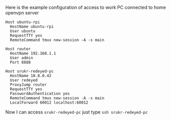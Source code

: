 Here is the example configuration of access to work PC connected to home openvpn server 
```shell
Host ubuntu-rpi
  HostName ubuntu-rpi
  User ubuntu
  RequestTTY yes
  RemoteCommand tmux new-session -A -s main

Host router
  HostName 192.168.1.1
  User admin
  Port 8888

Host srukr-redeyed-pc
  HostName 10.8.0.42
  User redeyed
  ProxyJump router
  RequestTTY yes
  PasswordAuthentication yes
  RemoteCommand tmux new-session -A -s main
  LocalForward 60012 localhost:60012

```

Now I can access `srukr-redeyed-pc` just type `ssh srukr-redeyed-pc`
